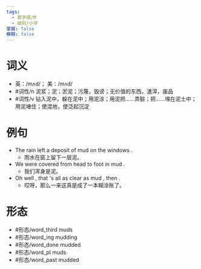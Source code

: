 ```yaml
---
tags:
  - 首字母/M
  - 级别/小学
掌握: false
模糊: false
---
```

# 词义
- 英：/mʌd/； 美：/mʌd/
- #词性/n  泥浆；泥；淤泥；污蔑，毁谤；无价值的东西，渣滓，废品
- #词性/v  钻入泥中，躲在泥中；用泥涂；用泥把……弄脏；把……埋在泥土中；用泥堵住；使混地，使泛起沉淀
# 例句
- The rain left a deposit of mud on the windows .
	- 雨水在窗上留下一层泥。
- We were covered from head to foot in mud .
	- 我们浑身是泥。
- Oh well , that 's all as clear as mud , then .
	- 哎呀，那么一来这真是成了一本糊涂账了。
# 形态
- #形态/word_third muds
- #形态/word_ing mudding
- #形态/word_done mudded
- #形态/word_pl muds
- #形态/word_past mudded
